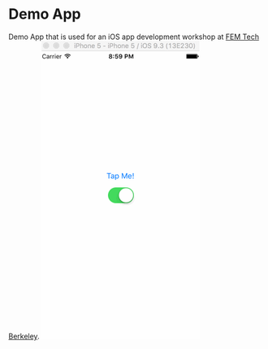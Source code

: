 # Demo App
Demo App that is used for an iOS app development workshop at <a target="\_blank" href="http://femtechberkeley.com/">FEM Tech Berkeley</a>.
![test](test_if_ui_works.gif)
